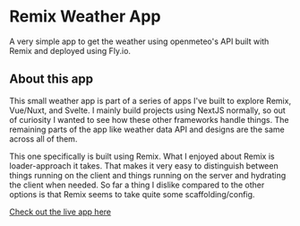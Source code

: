 # Remix Weather App

A very simple app to get the weather using openmeteo's API built with Remix and deployed using Fly.io.

## About this app

This small weather app is part of a series of apps I've built to explore Remix, Vue/Nuxt, and Svelte. I mainly build projects using NextJS normally, so out of curiosity I wanted to see how these other frameworks handle things. The remaining parts of the app like weather data API and designs are the same across all of them.

This one specifically is built using Remix. What I enjoyed about Remix is loader-approach it takes. That makes it very easy to distinguish between things running on the client and things running on the server and hydrating the client when needed. So far a thing I dislike compared to the other options is that Remix seems to take quite some scaffolding/config.

<a href=''>Check out the live app here</a>
